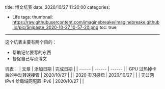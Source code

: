title: 博文坑表
date: 2020/10/27 11:20:00
categories:
- Life
tags:
thumbnail: https://raw.githubusercontent.com/imaginebreake/imaginebreake.github.io/pic/Snipaste_2020-10-27_10-57-20.png
toc: true
---

这个坑表主要有两个目的：
- 帮助记忆要写的东西
- 督促自己写点博文

坑表：
|  文章   | 添加日期 | 完成日期  |
| ------ | ------ | ------ |
| GPU 过热掉卡后的手动转速接管 | 2020/10/27 |  |
| 2020 实习感悟 | 2020/10/27 |  |
| 无公网 IPv4 给局域网配置 IPv6 | 2020/10/27 |  |
